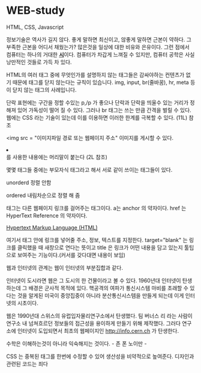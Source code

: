 # WEB-study
HTML,  CSS, Javascript


정보기술은 역사가 길지 않다. 
좋게 말하면 최신이고,
않좋게 말하면 근본이 약하다. 
그 부족한 근본을 어디서 채웠는가?
많은것을 일상에 대한 비유와 은유이다. 
그런 점에서 컴퓨터는 하나의 거대한 <strong><u>시</u></strong>이다.
컴퓨터가 차갑게 느껴질 수 있지만,
컴퓨터 공학은 사실 낭만적인 것들로 가득 차 있다. 

HTML의 여러 태그 중에
무엇인가를 설명하지 않는 태그들은
감싸야하는 컨텐츠가 없기 때문에
태그를 닫지 않는다는 규칙이 있습니다.
img, input, br(줄바꿈), hr, meta 등이 
닫지 않는 태그의 사례입니다.


단락 표현에는 구간을 정할 수있는 p,/p 가 좋으나 단락과 단락을 띄울수 있는 거리가
정해져 있어 가독성이 떨어 질 수 있다. 
그러나 br 태그는 쓰는 만큼 간격을 벌릴 수 있다. 
웹에는 CSS 라는 기술이 있는데 이를 이용하면 이러한 한계를 극복할 수 있다. (11L) 참조

<img src = "이미지파일 경로 또는 웹페이지 주소" 이미지를 게시할 수 있다. 

<li></li> 를 사용한 내용에는 머리말이 붙는다  (2L 참조)

몇몇 태그들 중에는 부모자식 태그라고 해서 서로 같이 쓰이는 태그들이 있다. 
<ul></ul> unorderd 정렬 안함
<ol></ol> ordered 내림차순으로 정렬 해 줌

<a></a> 태그는 다른 웹페이지 링크를 걸어주는 태그이다. a는 anchor 의 약자이다. 
href 는  HyperText Reference 의 약자이다. 

<a href="https://www.w3.org/TR/html5/" target="_blank" title="html5 specification">
Hypertext Markup Language (HTML)</a>

여기서 <a> 태그 안에 링크를 넣어줄 주소, 정보, 텍스트를 지정한다. target="blank" 는 링크를 클릭했을 때
    새창으로 연다는 뜻이고 title 은 링크가 어떤 내용을 담고 있는지 툴팁으로 보여주는 기능이다.(커서를 갖다대면 
    내용이 보임)


웹과 인터넷의 관계는 웹이 인터넷의 부분집합과 같다.

인터넷이 도시라면 웹은 그 도시의 한 건물이라고 볼 수 있다. 
1960년대 인터넷이 탄생하는데 그 배경은 군사적 목적에 있다. 
핵공격의 여파가 통신시스템 마비를 초래할 수 있다는 것을 알게된 미국이 
중앙집중이 아니라 분산통신시스템을 만들게 되는데 이게 인터넷의 시초이다. 

웹은 1990년대 스위스의 유럽입자물리연구소에서 탄생했다. 팀 버너스 리 라는 사람이 
연구소 내 넘쳐흐르던 정보들의 접근성을 용이하게 만들기 위해 제작했다. 그러다 연구소에 인터넷이 도입되면서
최초의 웹페이지인 http://info.cern.ch 가 탄생한다. 

수학은 이해하는것이 아니라 익숙해지는 것이다. - 존 폰 노이만 - 

CSS 는 중복된 태그를 한번에 수정할 수 있어 생산성을 비약적으로 높여준다. 
디자인과 관련된 코드는 죄다 <style> 태그에 전부 넣는다. 
style 태그는 선택자를 사용해서 디자인을 변경할 수 있다. 선택자가 지정한 모든 태그안의 내용을 변경함

속성은 태그안에서 직접 지정해서 선택자가 필요없ㄱ음 

